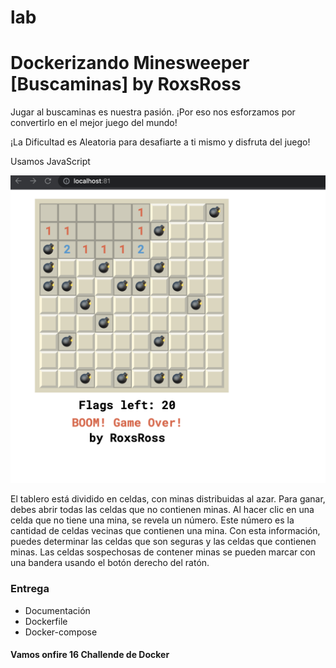 # lab
# Dockerizando Minesweeper [Buscaminas] by RoxsRoss

Jugar al buscaminas es nuestra pasión. 
¡Por eso nos esforzamos por convertirlo en el mejor juego del mundo!

¡La Dificultad es Aleatoria para desafiarte a ti mismo y disfruta del juego!

Usamos JavaScript 

![](6.png)

El tablero está dividido en celdas, con minas distribuidas al azar. Para ganar, debes abrir todas las celdas que no contienen minas. Al hacer clic en una celda que no tiene una mina, se revela un número. Este número es la cantidad de celdas vecinas que contienen una mina. Con esta información, puedes determinar las celdas que son seguras y las celdas que contienen minas. Las celdas sospechosas de contener minas se pueden marcar con una bandera usando el botón derecho del ratón.

### Entrega

- Documentación
- Dockerfile
- Docker-compose

#### Vamos onfire 16 Challende de Docker 
